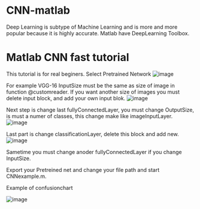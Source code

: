 # CNN-matlab

Deep Learning is subtype of Machine Learning and is more and more popular because it is highly accurate.
Matlab have DeepLearning Toolbox.



# Matlab CNN fast tutorial 

This tutorial is for real beginers.
Select Pretrained Network 
 ![image](https://user-images.githubusercontent.com/88327884/159548233-970cea96-5e20-4f7a-80ff-1be576aad76b.png)

For example VGG-16
InputSize must be the same as size of image in function  @customreader.
If you want another size of images you must delete input block, and add your own input blok. 
![image](https://user-images.githubusercontent.com/88327884/159548280-06358d19-7305-4c48-972b-1297913b87ca.png)

Next step is change last fullyConnectedLayer, you must change OutputSize, is must a numer of classes, this change make like imageInputLayer.
 ![image](https://user-images.githubusercontent.com/88327884/159548333-319b2fde-1d84-4c87-b671-735f51d5f1d8.png)

Last part is change classificationLayer, delete this block and add new.
 ![image](https://user-images.githubusercontent.com/88327884/159548353-9d512690-9609-49c7-9f16-17acacd07556.png)

Sametime you must change anoder fullyConnectedLayer if you change InputSize.

Export your Pretreined net and change your file path and start CNNexample.m.


Example of confusionchart

![image](https://user-images.githubusercontent.com/88327884/159548901-8aeae91d-e85f-49fa-b2aa-e15fb273a461.png)

